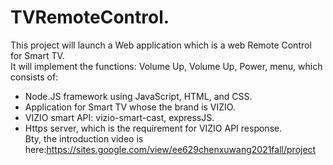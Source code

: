 # TVRemoteControl.  
This project will launch a Web application which is a web Remote Control for Smart TV.    
It will implement the functions: Volume Up, Volume Up, Power, menu, which consists of:   
* Node.JS framework using JavaScript, HTML, and CSS.   
* Application for Smart TV whose the brand is VIZIO.   
* VIZIO smart API: vizio-smart-cast, expressJS.   
* Https server, which is the requirement for VIZIO API response.      
Bty, the introduction video is here:https://sites.google.com/view/ee629chenxuwang2021fall/project
